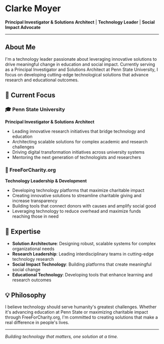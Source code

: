 # Clarke Moyer

**Principal Investigator & Solutions Architect** | **Technology Leader** | **Social Impact Advocate**

---

## About Me

I'm a technology leader passionate about leveraging innovative solutions to drive meaningful change in education and social impact. Currently serving as a Principal Investigator and Solutions Architect at Penn State University, I focus on developing cutting-edge technological solutions that advance research and educational outcomes.

## 🌟 Current Focus

### 🎓 Penn State University
**Principal Investigator & Solutions Architect**
- Leading innovative research initiatives that bridge technology and education
- Architecting scalable solutions for complex academic and research challenges
- Driving digital transformation initiatives across university systems
- Mentoring the next generation of technologists and researchers

### 💝 FreeForCharity.org
**Technology Leadership & Development**
- Developing technology platforms that maximize charitable impact
- Creating innovative solutions to streamline charitable giving and increase transparency
- Building tools that connect donors with causes and amplify social good
- Leveraging technology to reduce overhead and maximize funds reaching those in need

## 🚀 Expertise

- **Solution Architecture**: Designing robust, scalable systems for complex organizational needs
- **Research Leadership**: Leading interdisciplinary teams in cutting-edge technology research
- **Social Impact Technology**: Building platforms that create meaningful social change
- **Educational Technology**: Developing tools that enhance learning and research outcomes

## 💡 Philosophy

I believe technology should serve humanity's greatest challenges. Whether it's advancing education at Penn State or maximizing charitable impact through FreeForCharity.org, I'm committed to creating solutions that make a real difference in people's lives.

---

*Building technology that matters, one solution at a time.*